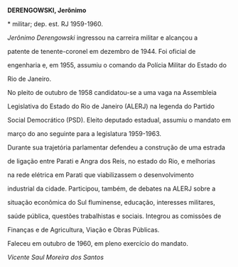 **DERENGOWSKI, Jerônimo**



\* militar; dep. est. RJ 1959-1960.



*Jerônimo Derengowski* ingressou na carreira militar e alcançou a

patente de tenente-coronel em dezembro de 1944. Foi oficial de

engenharia e, em 1955, assumiu o comando da Polícia Militar do Estado do

Rio de Janeiro.



No pleito de outubro de 1958 candidatou-se a uma vaga na Assembleia

Legislativa do Estado do Rio de Janeiro (ALERJ) na legenda do Partido

Social Democrático (PSD). Eleito deputado estadual, assumiu o mandato em

março do ano seguinte para a legislatura 1959-1963.



Durante sua trajetória parlamentar defendeu a construção de uma estrada

de ligação entre Parati e Angra dos Reis, no estado do Rio, e melhorias

na rede elétrica em Parati que viabilizassem o desenvolvimento

industrial da cidade. Participou, também, de debates na ALERJ sobre a

situação econômica do Sul fluminense, educação, interesses militares,

saúde pública, questões trabalhistas e sociais. Integrou as comissões de

Finanças e de Agricultura, Viação e Obras Públicas.



Faleceu em outubro de 1960, em pleno exercício do mandato.



*Vicente Saul Moreira dos Santos*



